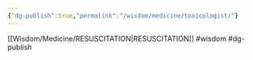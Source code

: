 ```yaml
---
{"dg-publish":true,"permalink":"/wisdom/medicine/toxicologist/"}
---
```


[[Wisdom/Medicine/RESUSCITATION\|RESUSCITATION]]
#wisdom #dg-publish